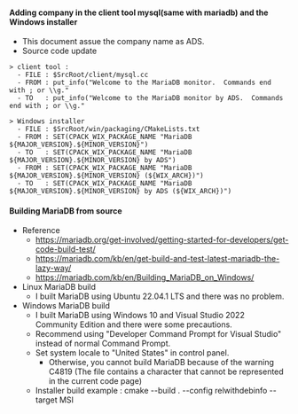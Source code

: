 #### Adding company in the client tool mysql(same with mariadb) and the Windows installer
- This document assue the company name as ADS. 
- Source code update
```
> client tool : 
  - FILE : $SrcRoot/client/mysql.cc
  - FROM : put_info("Welcome to the MariaDB monitor.  Commands end with ; or \\g."
  - TO   : put_info("Welcome to the MariaDB monitor by ADS.  Commands end with ; or \\g."

> Windows installer
  - FILE : $SrcRoot/win/packaging/CMakeLists.txt
  - FROM : SET(CPACK_WIX_PACKAGE_NAME "MariaDB ${MAJOR_VERSION}.${MINOR_VERSION}")
  - TO   : SET(CPACK_WIX_PACKAGE_NAME "MariaDB ${MAJOR_VERSION}.${MINOR_VERSION} by ADS")
  - FROM : SET(CPACK_WIX_PACKAGE_NAME "MariaDB ${MAJOR_VERSION}.${MINOR_VERSION} (${WIX_ARCH})")
  - TO   : SET(CPACK_WIX_PACKAGE_NAME "MariaDB ${MAJOR_VERSION}.${MINOR_VERSION} by ADS (${WIX_ARCH})")
```

#### Building MariaDB from source
- Reference
  - https://mariadb.org/get-involved/getting-started-for-developers/get-code-build-test/
  - https://mariadb.com/kb/en/get-build-and-test-latest-mariadb-the-lazy-way/
  - https://mariadb.com/kb/en/Building_MariaDB_on_Windows/
- Linux MariaDB build
  - I built MariaDB using Ubuntu 22.04.1 LTS and there was no problem.
- Windows MariaDB build
  - I built MariaDB using Windows 10 and Visual Studio 2022 Community Edition and there were some precautions.
  - Recommend using "Developer Command Prompt for Visual Studio" instead of normal Command Prompt.
  - Set system locale to "United States" in control panel.
    - Otherwise, you cannot build MariaDB because of the warning C4819 (The file contains a character that cannot be represented in the current code page)
  - Installer build example : cmake --build . --config relwithdebinfo --target MSI
